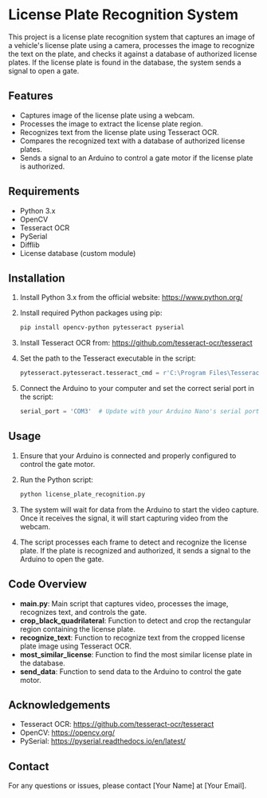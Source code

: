 # License Plate Recognition System

This project is a license plate recognition system that captures an image of a vehicle's license plate using a camera, processes the image to recognize the text on the plate, and checks it against a database of authorized license plates. If the license plate is found in the database, the system sends a signal to open a gate.

## Features

- Captures image of the license plate using a webcam.
- Processes the image to extract the license plate region.
- Recognizes text from the license plate using Tesseract OCR.
- Compares the recognized text with a database of authorized license plates.
- Sends a signal to an Arduino to control a gate motor if the license plate is authorized.

## Requirements

- Python 3.x
- OpenCV
- Tesseract OCR
- PySerial
- Difflib
- License database (custom module)

## Installation

1. Install Python 3.x from the official website: https://www.python.org/

2. Install required Python packages using pip:
   ```bash
   pip install opencv-python pytesseract pyserial
   ```

3. Install Tesseract OCR from: https://github.com/tesseract-ocr/tesseract

4. Set the path to the Tesseract executable in the script:
   ```python
   pytesseract.pytesseract.tesseract_cmd = r'C:\Program Files\Tesseract-OCR\tesseract.exe'
   ```

5. Connect the Arduino to your computer and set the correct serial port in the script:
   ```python
   serial_port = 'COM3'  # Update with your Arduino Nano's serial port
   ```

## Usage

1. Ensure that your Arduino is connected and properly configured to control the gate motor.

2. Run the Python script:
   ```bash
   python license_plate_recognition.py
   ```

3. The system will wait for data from the Arduino to start the video capture. Once it receives the signal, it will start capturing video from the webcam.

4. The script processes each frame to detect and recognize the license plate. If the plate is recognized and authorized, it sends a signal to the Arduino to open the gate.

## Code Overview

- **main.py**: Main script that captures video, processes the image, recognizes text, and controls the gate.
- **crop_black_quadrilateral**: Function to detect and crop the rectangular region containing the license plate.
- **recognize_text**: Function to recognize text from the cropped license plate image using Tesseract OCR.
- **most_similar_license**: Function to find the most similar license plate in the database.
- **send_data**: Function to send data to the Arduino to control the gate motor.
 

## Acknowledgements

- Tesseract OCR: https://github.com/tesseract-ocr/tesseract
- OpenCV: https://opencv.org/
- PySerial: https://pyserial.readthedocs.io/en/latest/

## Contact

For any questions or issues, please contact [Your Name] at [Your Email].